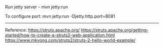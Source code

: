Run jetty server -
mvn jetty:run

To configure port:
mvn jetty:run -Djetty.http.port=8081

---------------------------------------------------------------------------------------------------------------

Reference:
https://struts.apache.org/
https://struts.apache.org/getting-started/how-to-create-a-struts2-web-application.html
https://www.mkyong.com/struts2/struts-2-hello-world-example/